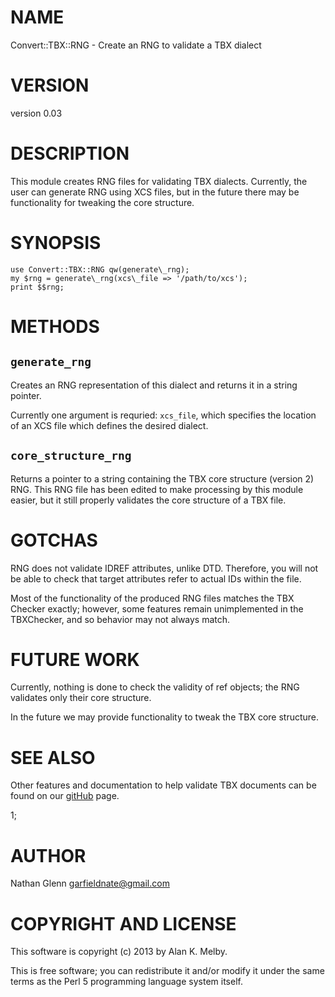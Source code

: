 # NAME

Convert::TBX::RNG - Create an RNG to validate a TBX dialect

# VERSION

version 0.03

# DESCRIPTION

This module creates RNG files for validating TBX dialects. Currently, the user
can generate RNG using XCS files, but in the future there may be functionality
for tweaking the core structure.

# SYNOPSIS
    use Convert::TBX::RNG qw(generate\_rng);
    my $rng = generate\_rng(xcs\_file => '/path/to/xcs');
    print $$rng;

# METHODS

## `generate_rng`

Creates an RNG representation of this dialect and returns it in a string pointer.

Currently one argument is requried: `xcs_file`, which specifies the location of
an XCS file which defines the desired dialect.

## `core_structure_rng`

Returns a pointer to a string containing the TBX core structure (version 2) RNG.
This RNG file has been edited to make processing by this module easier, but it
still properly validates the core structure of a TBX file.

# GOTCHAS

RNG does not validate IDREF attributes, unlike DTD. Therefore, you will not
be able to check that target attributes refer to actual IDs within the file.

Most of the functionality of the produced RNG files matches the TBX Checker exactly;
however, some features remain unimplemented in the TBXChecker, and so behavior may not
always match.

# FUTURE WORK

Currently, nothing is done to check the validity of ref objects; the RNG validates only
their core structure.

In the future we may provide functionality to tweak the TBX core structure.

# SEE ALSO

Other features and documentation to help validate TBX documents can be found on
our [gitHub](https://github.com/byutrg/TBX-Spec) page.

1;

# AUTHOR

Nathan Glenn <garfieldnate@gmail.com>

# COPYRIGHT AND LICENSE

This software is copyright (c) 2013 by Alan K. Melby.

This is free software; you can redistribute it and/or modify it under
the same terms as the Perl 5 programming language system itself.
